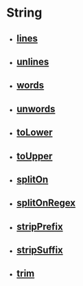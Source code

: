 # String

- ## [lines](lines.md)

- ## [unlines](unlines.md)

- ## [words](words.md)

- ## [unwords](unwords.md)

- ## [toLower](tolower.md)

- ## [toUpper](toupper.md)

- ## [splitOn](split-on.md)

- ## [splitOnRegex](split-on-regex.md)

- ## [stripPrefix](strip-prefix.md)

- ## [stripSuffix](strip-suffix.md)

- ## [trim](trim.md)
